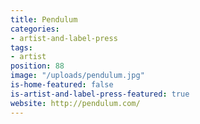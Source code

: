```yaml
---
title: Pendulum
categories:
- artist-and-label-press
tags:
- artist
position: 88
image: "/uploads/pendulum.jpg"
is-home-featured: false
is-artist-and-label-press-featured: true
website: http://pendulum.com/
---
```


